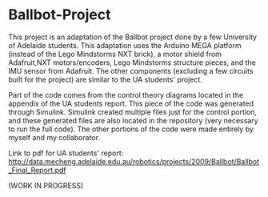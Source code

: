 # Ballbot-Project
This project is an adaptation of the Ballbot project done by a few 
University of Adelaide students. This adaptation uses the 
Arduino MEGA platform (instead of the Lego Mindstorms NXT brick),
a motor shield from Adafruit,NXT motors/encoders, Lego Mindstorms structure pieces,
and the IMU sensor from Adafruit. The other components (excluding a few circuits built for the project) 
are similar to the UA students' project.

Part of the code comes from the control theory diagrams located in the
appendix of the UA students report. This piece of the code was generated
through Simulink. Simulink created multiple files just for the control
portion, and these generated files are also located in the repository (very
necessary to run the full code). The other portions of the code were made entirely
by myself and my collaborator.

Link to pdf for UA students' report:
http://data.mecheng.adelaide.edu.au/robotics/projects/2009/Ballbot/Ballbot_Final_Report.pdf

(WORK IN PROGRESS)
